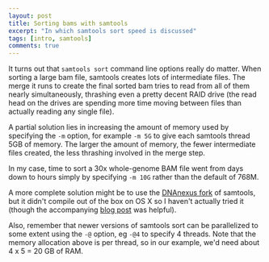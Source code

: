 ```yaml
---
layout: post
title: Sorting bams with samtools
excerpt: "In which samtools sort speed is discussed"
tags: [intro, samtools]
comments: true
---
```


It turns out that `samtools sort` command line options really do matter. When sorting a large bam file, samtools creates lots of intermediate files. The merge it runs to create the final sorted bam tries to read from all of them nearly simultaneously, thrashing even a pretty decent RAID drive (the read head on the drives are spending more time moving between files than actually reading any single file).

A partial solution lies in increasing the amount of memory used by specifying the `-m` option, for example `-m 5G` to give each samtools thread 5GB of memory. The larger the amount of memory, the fewer intermediate files created, the less thrashing involved in the merge step.

In my case, time to sort a 30x whole-genome BAM file went from days down to hours simply by specifying `-m 10G` rather than the default of 768M.

A more complete solution might be to use the [DNAnexus fork](https://github.com/dnanexus/samtools) of samtools, but it didn't compile out of the box on OS X so I haven't actually tried it (though the accompanying [blog post](http://devblog.dnanexus.com/faster-bam-sorting-with-samtools-and-rocksdb/) was helpful).

Also, remember that newer versions of samtools sort can be parallelized to some extent using the `-@` option, eg `-@4` to specify 4 threads. Note that the memory allocation above is per thread, so in our example, we'd need about 4 x 5 = 20 GB of RAM.